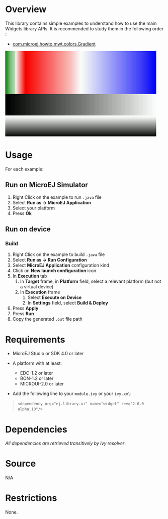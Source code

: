 <!--
	Markdown
	Copyright 2015-2016 IS2T. All rights reserved.
	IS2T PROPRIETARY/CONFIDENTIAL. Use is subject to license terms.
-->

# Overview
This library contains simple examples to understand how to use the main Widgets library APIs. It is recommended to study them in the following order :

- [com.microej.howto.mwt.colors.Gradient](/Widgets-Get-Started/src/main/java/com/microej/howto/mwt/colors/Gradient.java)

![Gradient](screenshots/Gradient.png)


# Usage
For each example:
## Run on MicroEJ Simulator
1. Right Click on the example to run `.java` file
2. Select **Run as -> MicroEJ Application**
3. Select your platform 
4. Press **Ok**


## Run on device
### Build
1. Right Click on the example to build `.java` file
2. Select **Run as -> Run Configuration** 
3. Select **MicroEJ Application** configuration kind
4. Click on **New launch configuration** icon
5. In **Execution** tab
	1. In **Target** frame, in **Platform** field, select a relevant platform (but not a virtual device)
	2. In **Execution** frame
		1. Select **Execute on Device**
		2. In **Settings** field, select **Build & Deploy**
6. Press **Apply**
7. Press **Run**
8. Copy the generated `.out` file path
	
# Requirements
* MicroEJ Studio or SDK 4.0 or later
* A platform with at least:
	* EDC-1.2 or later
	* BON-1.2 or later
	* MICROUI-2.0 or later

* Add the following line to your `module.ivy` or your `ivy.xml`:
> `<dependency org="ej.library.ui" name="widget" rev="2.0.0-alpha.10"/>`


# Dependencies
_All dependencies are retrieved transitively by Ivy resolver_.


# Source
N/A

# Restrictions
None.